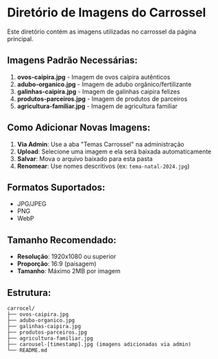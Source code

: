 # Diretório de Imagens do Carrossel

Este diretório contém as imagens utilizadas no carrossel da página principal.

## Imagens Padrão Necessárias:

1. **ovos-caipira.jpg** - Imagem de ovos caipira autênticos
2. **adubo-organico.jpg** - Imagem de adubo orgânico/fertilizante
3. **galinhas-caipira.jpg** - Imagem de galinhas caipira felizes
4. **produtos-parceiros.jpg** - Imagem de produtos de parceiros
5. **agricultura-familiar.jpg** - Imagem de agricultura familiar

## Como Adicionar Novas Imagens:

1. **Via Admin**: Use a aba "Temas Carrossel" na administração
2. **Upload**: Selecione uma imagem e ela será baixada automaticamente
3. **Salvar**: Mova o arquivo baixado para esta pasta
4. **Renomear**: Use nomes descritivos (ex: `tema-natal-2024.jpg`)

## Formatos Suportados:
- JPG/JPEG
- PNG
- WebP

## Tamanho Recomendado:
- **Resolução**: 1920x1080 ou superior
- **Proporção**: 16:9 (paisagem)
- **Tamanho**: Máximo 2MB por imagem

## Estrutura:
```
carrocel/
├── ovos-caipira.jpg
├── adubo-organico.jpg
├── galinhas-caipira.jpg
├── produtos-parceiros.jpg
├── agricultura-familiar.jpg
├── carousel-[timestamp].jpg (imagens adicionadas via admin)
└── README.md
```